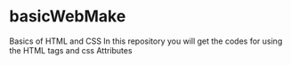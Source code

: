 # basicWebMake
Basics of  HTML and CSS
In this repository you will get the codes for using the HTML tags and css Attributes
